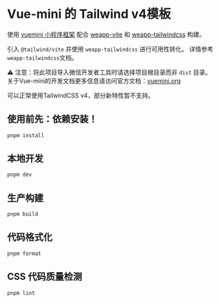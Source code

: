 # Vue-mini 的 Tailwind v4模板

使用 [vuemini 小程序框架](https://vuemini.org) 配合 [weapp-vite](https://github.com/weapp-vite/weapp-vite) 和 [weapp-tailwindcss](https://github.com/sonofmagic/weapp-tailwindcss) 构建。

引入 ``@tailwind/vite`` 并使用 ``weapp-tailwindcss`` 进行可用性转化。 详情参考``weapp-tailwindcss``文档。  

⚠️ 注意：将此项目导入微信开发者工具时请选择项目根目录而非 `dist` 目录。  
关于Vue-mini的开发文档更多信息请访问官方文档：[vuemini.org](https://vuemini.org)  

可以正常使用TailwindCSS v4，部分新特性暂不支持。 

## 使用前先：依赖安装！

```sh
pnpm install
```

## 本地开发

```sh
pnpm dev
```

## 生产构建

```sh
pnpm build
```

## 代码格式化

```sh
pnpm format
```

## CSS 代码质量检测

```sh
pnpm lint
```
